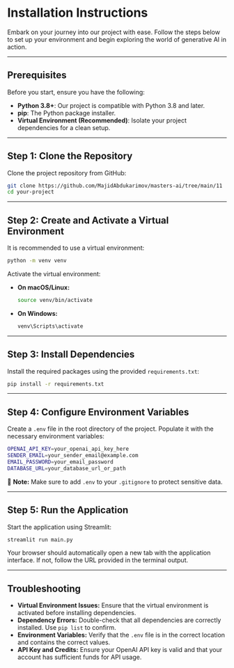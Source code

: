 # Installation Instructions

Embark on your journey into our project with ease. Follow the steps below to set up your environment and begin exploring the world of generative AI in action.

---

## Prerequisites

Before you start, ensure you have the following:

- **Python 3.8+**: Our project is compatible with Python 3.8 and later.
- **pip**: The Python package installer.
- **Virtual Environment (Recommended)**: Isolate your project dependencies for a clean setup.

---

## Step 1: Clone the Repository

Clone the project repository from GitHub:

```sh
git clone https://github.com/MajidAbdukarimov/masters-ai/tree/main/11
cd your-project
```

---

## Step 2: Create and Activate a Virtual Environment

It is recommended to use a virtual environment:

```sh
python -m venv venv
```

Activate the virtual environment:

- **On macOS/Linux:**

  ```sh
  source venv/bin/activate
  ```

- **On Windows:**

  ```sh
  venv\Scripts\activate
  ```

---

## Step 3: Install Dependencies

Install the required packages using the provided `requirements.txt`:

```sh
pip install -r requirements.txt
```

---

## Step 4: Configure Environment Variables

Create a `.env` file in the root directory of the project. Populate it with the necessary environment variables:

```sh
OPENAI_API_KEY=your_openai_api_key_here
SENDER_EMAIL=your_sender_email@example.com
EMAIL_PASSWORD=your_email_password
DATABASE_URL=your_database_url_or_path
```

📌 **Note:** Make sure to add `.env` to your `.gitignore` to protect sensitive data.

---

## Step 5: Run the Application

Start the application using Streamlit:

```sh
streamlit run main.py
```

Your browser should automatically open a new tab with the application interface. If not, follow the URL provided in the terminal output.

---

## Troubleshooting

- **Virtual Environment Issues:** Ensure that the virtual environment is activated before installing dependencies.
- **Dependency Errors:** Double-check that all dependencies are correctly installed. Use `pip list` to confirm.
- **Environment Variables:** Verify that the `.env` file is in the correct location and contains the correct values.
- **API Key and Credits:** Ensure your OpenAI API key is valid and that your account has sufficient funds for API usage.
